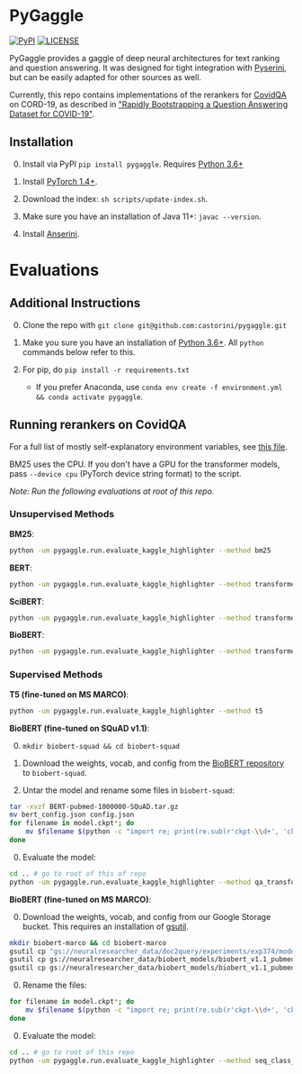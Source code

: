 # PyGaggle

[![PyPI](https://img.shields.io/pypi/v/pygaggle?color=brightgreen)](https://pypi.org/project/pygaggle/)
[![LICENSE](https://img.shields.io/badge/license-Apache-blue.svg?style=flat)](https://www.apache.org/licenses/LICENSE-2.0)

PyGaggle provides a gaggle of deep neural architectures for text ranking and question answering.
It was designed for tight integration with [Pyserini](http://pyserini.io/), but can be easily adapted for other sources as well.

Currently, this repo contains implementations of the rerankers for [CovidQA](https://github.com/castorini/pygaggle/blob/master/data/) on CORD-19, as described in ["Rapidly Bootstrapping a Question Answering Dataset for COVID-19"](https://arxiv.org/abs/2004.11339).

## Installation

0. Install via PyPI `pip install pygaggle`. Requires [Python 3.6+](https://www.python.org/downloads/)

0. Install [PyTorch 1.4+](http://pytorch.org/).

0. Download the index: `sh scripts/update-index.sh`.

0. Make sure you have an installation of Java 11+: `javac --version`.

0. Install [Anserini](https://github.com/castorini/anserini).


# Evaluations

## Additional Instructions

0. Clone the repo with `git clone git@github.com:castorini/pygaggle.git`

0. Make you sure you have an installation of [Python 3.6+](https://www.python.org/downloads/). All `python` commands below refer to this.

0. For pip, do `pip install -r requirements.txt`
    * If you prefer Anaconda, use `conda env create -f environment.yml && conda activate pygaggle`.


## Running rerankers on CovidQA

For a full list of mostly self-explanatory environment variables, see [this file](https://github.com/castorini/pygaggle/blob/master/pygaggle/settings.py#L7).

BM25 uses the CPU. If you don't have a GPU for the transformer models, pass `--device cpu` (PyTorch device string format) to the script.

*Note: Run the following evaluations at root of this repo.*

### Unsupervised Methods

**BM25**:

```bash
python -um pygaggle.run.evaluate_kaggle_highlighter --method bm25
```

**BERT**:

```bash
python -um pygaggle.run.evaluate_kaggle_highlighter --method transformer --model-name bert-base-cased
```

**SciBERT**:

```bash
python -um pygaggle.run.evaluate_kaggle_highlighter --method transformer --model-name allenai/scibert_scivocab_cased
```

**BioBERT**:

```bash
python -um pygaggle.run.evaluate_kaggle_highlighter --method transformer --model-name biobert
```

### Supervised Methods

**T5 (fine-tuned on MS MARCO)**:

```bash
python -um pygaggle.run.evaluate_kaggle_highlighter --method t5
```

**BioBERT (fine-tuned on SQuAD v1.1)**:

0. `mkdir biobert-squad && cd biobert-squad`

0. Download the weights, vocab, and config from the [BioBERT repository](https://github.com/dmis-lab/bioasq-biobert) to `biobert-squad`.

0. Untar the model and rename some files in `biobert-squad`:

```bash
tar -xvzf BERT-pubmed-1000000-SQuAD.tar.gz
mv bert_config.json config.json
for filename in model.ckpt*; do
    mv $filename $(python -c "import re; print(re.sub(r'ckpt-\\d+', 'ckpt', '$filename'))");
done
```

0. Evaluate the model:

```bash
cd .. # go to root of this of repo
python -um pygaggle.run.evaluate_kaggle_highlighter --method qa_transformer --model-name <folder path>
```

**BioBERT (fine-tuned on MS MARCO)**:

0. Download the weights, vocab, and config from our Google Storage bucket. This requires an installation of [gsutil](https://cloud.google.com/storage/docs/gsutil_install?hl=ru).

```bash
mkdir biobert-marco && cd biobert-marco
gsutil cp "gs://neuralresearcher_data/doc2query/experiments/exp374/model.ckpt-100000*" .
gsutil cp gs://neuralresearcher_data/biobert_models/biobert_v1.1_pubmed/bert_config.json config.json
gsutil cp gs://neuralresearcher_data/biobert_models/biobert_v1.1_pubmed/vocab.txt .
```

0. Rename the files:

```bash
for filename in model.ckpt*; do
    mv $filename $(python -c "import re; print(re.sub(r'ckpt-\\d+', 'ckpt', '$filename'))");
done
```

0. Evaluate the model:

```bash
cd .. # go to root of this repo
python -um pygaggle.run.evaluate_kaggle_highlighter --method seq_class_transformer --model-name <folder path>
```
